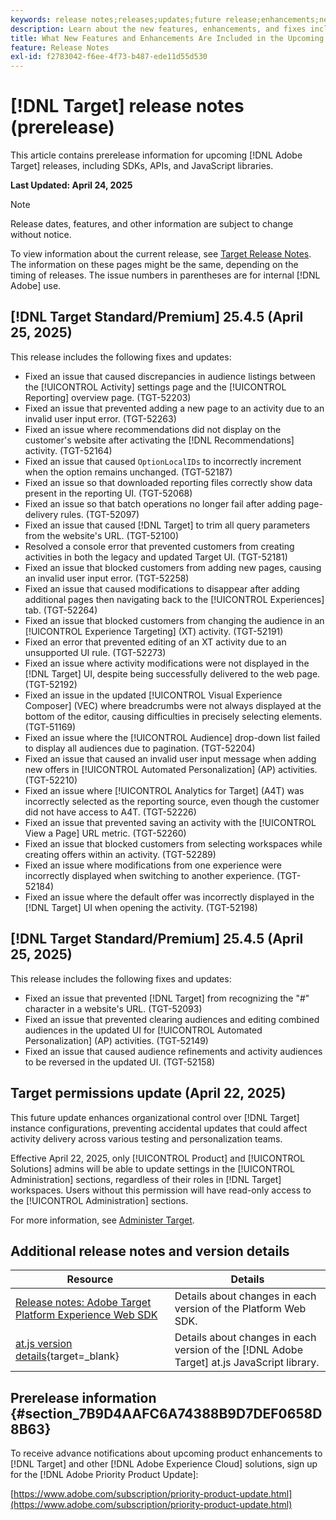 ```yaml
---
keywords: release notes;releases;updates;future release;enhancements;new features;fixes;updates;prerelease;early access
description: Learn about the new features, enhancements, and fixes included in the upcoming release of [!DNL Adobe Target], including SDKs, APIs, and JavaScript libraries.
title: What New Features and Enhancements Are Included in the Upcoming [!DNL Target] Release?
feature: Release Notes
exl-id: f2783042-f6ee-4f73-b487-ede11d55d530
---
```

# [!DNL Target] release notes (prerelease)

This article contains prerelease information for upcoming [!DNL Adobe Target] releases, including SDKs, APIs, and JavaScript libraries.

**Last Updated: April 24, 2025**

>[!NOTE]
>
>Release dates, features, and other information are subject to change without notice.
>
>To view information about the current release, see [Target Release Notes](release-notes.md). The information on these pages might be the same, depending on the timing of releases. The issue numbers in parentheses are for internal [!DNL Adobe] use.

## [!DNL Target Standard/Premium] 25.4.5 (April 25, 2025)

This release includes the following fixes and updates:

* Fixed an issue that caused discrepancies in audience listings between the [!UICONTROL Activity] settings page and the [!UICONTROL Reporting] overview page. (TGT-52203)
* Fixed an issue that prevented adding a new page to an activity due to an invalid user input error. (TGT-52263)
* Fixed an issue where recommendations did not display on the customer's website after activating the [!DNL Recommendations] activity. (TGT-52164)
* Fixed an issue that caused `OptionLocalIDs` to incorrectly increment when the option remains unchanged. (TGT-52187)
* Fixed an issue so that downloaded reporting files correctly show data present in the reporting UI. (TGT-52068)
* Fixed an issue so that batch operations no longer fail after adding page-delivery rules. (TGT-52097)
* Fixed an issue that caused [!DNL Target] to trim all query parameters from the website's URL. (TGT-52100)
* Resolved a console error that prevented customers from creating activities in both the legacy and updated Target UI. (TGT-52181)
* Fixed an issue that blocked customers from adding new pages, causing an invalid user input error. (TGT-52258)
* Fixed an issue that caused modifications to disappear after adding additional pages then navigating back to the [!UICONTROL Experiences] tab. (TGT-52264)
* Fixed an issue that blocked customers from changing the audience in an [!UICONTROL Experience Targeting] (XT) activity. (TGT-52191)
* Fixed an error that prevented editing of an XT activity due to an unsupported UI rule. (TGT-52273)
* Fixed an issue where activity modifications were not displayed in the [!DNL Target] UI, despite being successfully delivered to the web page. (TGT-52192)
* Fixed an issue in the updated [!UICONTROL Visual Experience Composer] (VEC) where breadcrumbs were not always displayed at the bottom of the editor, causing difficulties in precisely selecting elements. (TGT-51169)
* Fixed an issue where the [!UICONTROL Audience] drop-down list failed to display all audiences due to pagination. (TGT-52204)
* Fixed an issue that caused an invalid user input message when adding new offers in [!UICONTROL Automated Personalization] (AP) activities. (TGT-52210)
* Fixed an issue where [!UICONTROL Analytics for Target] (A4T) was incorrectly selected as the reporting source, even though the customer did not have access to A4T. (TGT-52226)
* Fixed an issue that prevented saving an activity with the [!UICONTROL View a Page] URL metric. (TGT-52260)
* Fixed an issue that blocked customers from selecting workspaces while creating offers within an activity. (TGT-52289)
* Fixed an issue where modifications from one experience were incorrectly displayed when switching to another experience. (TGT-52184)
* Fixed an issue where the default offer was incorrectly displayed in the [!DNL Target] UI when opening the activity. (TGT-52198)

## [!DNL Target Standard/Premium] 25.4.5 (April 25, 2025)

This release includes the following fixes and updates:

* Fixed an issue that prevented [!DNL Target] from recognizing the "#" character in a website's URL. (TGT-52093)
* Fixed an issue that prevented clearing audiences and editing combined audiences in the updated UI for [!UICONTROL Automated Personalization] (AP) activities. (TGT-52149)
* Fixed an issue that caused audience refinements and activity audiences to be reversed in the updated UI. (TGT-52158)

## Target permissions update (April 22, 2025)

This future update enhances organizational control over [!DNL Target] instance configurations, preventing accidental updates that could affect activity delivery across various testing and personalization teams.

Effective April 22, 2025, only [!UICONTROL Product] and [!UICONTROL Solutions] admins will be able to update settings in the [!UICONTROL Administration] sections, regardless of their roles in [!DNL Target] workspaces. Users without this permission will have read-only access to the [!UICONTROL Administration] sections.

For more information, see [Administer Target](/help/main/administrating-target/start-target.md).

## Additional release notes and version details

|Resource|Details|
|--- |--- |
|[Release notes: Adobe Target Platform Experience Web SDK](https://experienceleague.adobe.com/docs/experience-platform/edge/release-notes.html?lang=en)|Details about changes in each version of the Platform Web SDK.|
|[at.js version details](https://experienceleague.adobe.com/docs/target-dev/developer/client-side/at-js-implementation/target-atjs-versions.html){target=_blank}|Details about changes in each version of the [!DNL Adobe Target] at.js JavaScript library.|

## Prerelease information {#section_7B9D4AAFC6A74388B9D7DEF0658D8B63} 

To receive advance notifications about upcoming product enhancements to [!DNL Target] and other [!DNL Adobe Experience Cloud] solutions, sign up for the [!DNL Adobe Priority Product Update]:

[https://www.adobe.com/subscription/priority-product-update.html](https://www.adobe.com/subscription/priority-product-update.html)
